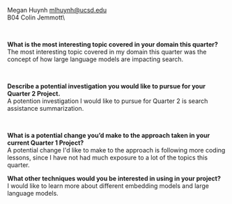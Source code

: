 Megan Huynh mlhuynh@ucsd.edu\
B04 Colin Jemmott\

<br>

**What is the most interesting topic covered in your domain this quarter?**\
The most interesting topic covered in my domain this quarter was the concept of how large language models are impacting search. 

<br>

**Describe a potential investigation you would like to pursue for your Quarter 2 Project.**\
A potention investigation I would like to pursue for Quarter 2 is search assistance summarization.

<br>

**What is a potential change you’d make to the approach taken in your current Quarter 1 Project?**\
A potential change I'd like to make to the approach is following more coding lessons, since I have not had much exposure to a lot of the topics this quarter. 
<br>

**What other techniques would you be interested in using in your project?**\
I would like to learn more about different embedding models and large language models.


